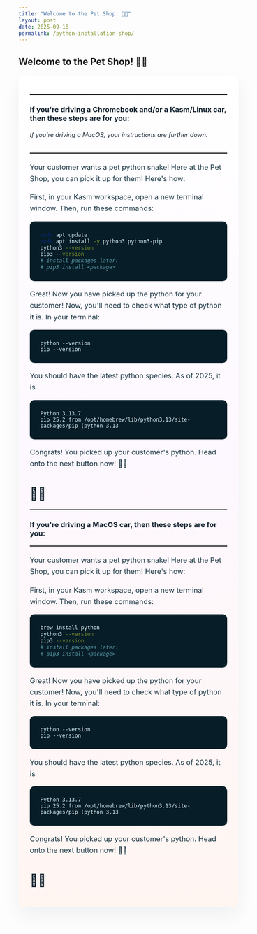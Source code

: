 ```yaml
---
title: "Welcome to the Pet Shop! 🐍🐾"
layout: post
date: 2025-09-16
permalink: /python-installation-shop/
---
```


## Welcome to the Pet Shop! 🐍🐾

<style>
/* Reused scoped styles from front-page card to strongly restyle this post */
#frontpage-card{max-width:980px;margin:18px auto;padding:26px;border-radius:14px;background:linear-gradient(180deg,#ffffff 0%,#fdf8ff 45%,#fff6f2 100%);box-shadow:0 18px 40px rgba(8,30,54,0.06);font-family:Inter,ui-sans-serif,system-ui,-apple-system,"Segoe UI",Roboto,'Helvetica Neue',Arial;color:#13232f}
#frontpage-card h2{font-size:2rem;margin:0 0 8px;color:#081f2a}
#frontpage-card hr{border:none;border-top:1px solid rgba(9,33,45,0.06);margin:18px 0}
#frontpage-card p{color:#16323f;font-size:1.02rem;line-height:1.6}
#frontpage-card ol, #frontpage-card ul{color:#16323f}
#frontpage-card pre, #frontpage-card code{background:#071e28;color:#dff8ff;padding:12px;border-radius:10px;display:block;overflow:auto}
.cta-btn{display:inline-block;padding:12px 18px;background:linear-gradient(90deg,#0ea5a4,#06b6d4);color:#042226;border-radius:999px;font-weight:800;text-decoration:none;box-shadow:0 10px 30px rgba(6,182,212,0.14);transition:transform .18s ease}
.cta-btn:hover{transform:translateY(-3px);box-shadow:0 18px 40px rgba(6,182,212,0.12)}
details{background:linear-gradient(90deg,#ffffff,#f7fffb);padding:10px;border-radius:10px;margin:8px 0}
summary{cursor:pointer;font-weight:700;color:#07202a}
@media (max-width:640px){#frontpage-card{padding:16px}#frontpage-card h2{font-size:1.4rem}}
</style>

<div id="frontpage-card" markdown="1">

---

### If you're driving a Chromebook and/or a Kasm/Linux car, then these steps are for you:
###### If you're driving a MacOS, your instructions are further down.

---

Your customer wants a pet python snake! Here at the Pet Shop, you can pick it up for them! Here's how:

First, in your Kasm workspace, open a new terminal window. Then, run these commands:
```bash 
sudo apt update
sudo apt install -y python3 python3-pip
python3 --version
pip3 --version
# install packages later:
# pip3 install <package>
```
Great! Now you have picked up the python for your customer! Now, you'll need to check what type of python it is. In your terminal:
```
python --version
pip --version

```
You should have the latest python species. As of 2025, it is 

```
Python 3.13.7
pip 25.2 from /opt/homebrew/lib/python3.13/site-packages/pip (python 3.13
```

Congrats! You picked up your customer's python. Head onto the next button now! 🐍🐾

# 🎉🎉

---

### If you're driving a MacOS car, then these steps are for you:

---
Your customer wants a pet python snake! Here at the Pet Shop, you can pick it up for them! Here's how:

First, in your Kasm workspace, open a new terminal window. Then, run these commands:
```bash 
brew install python
python3 --version
pip3 --version
# install packages later:
# pip3 install <package>
```
Great! Now you have picked up the python for your customer! Now, you'll need to check what type of python it is. In your terminal:
```
python --version
pip --version

```
You should have the latest python species. As of 2025, it is 

```
Python 3.13.7
pip 25.2 from /opt/homebrew/lib/python3.13/site-packages/pip (python 3.13
```

Congrats! You picked up your customer's python. Head onto the next button now! 🐍🐾
# 🎉🎉

</div>
